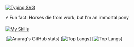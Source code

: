 [![Typing SVG](https://readme-typing-svg.demolab.com?font=Fira+Code&weight=700&size=30&duration=3000&pause=150&color=FFB902&background=83838300&multiline=true&repeat=false&random=false&width=800&height=150&lines=Hi+there!%F0%9F%91%8B+;I'm+not+looking+for+anything%2C+just+peace)](https://git.io/typing-svg)
<!--
**VladislavApelgants/VladislavApelgants** is a ✨ _special_ ✨ repository because its `README.md` (this file) appears on your GitHub profile.

Here are some ideas to get you started:

- 🔭 I’m currently working on ...
- 🌱 I’m currently learning ...
- 👯 I’m looking to collaborate on ...
- 🤔 I’m looking for help with ...
- 💬 Ask me about ...
- 📫 How to reach me: ...
- 😄 Pronouns: ...
- ⚡ Fun fact: ...
-->

⚡ Fun fact: Horses die from work, but I'm an immortal pony

[![My Skills](https://skillicons.dev/icons?i=js,ts,html,css,nestjs,mongodb,npm,react,nextjs,emotion,redux,sass,tailwind,docker,express,figma,git,github,jest)](https://skillicons.dev)

[![Anurag's GitHub stats](https://github-readme-stats-sigma-fawn.vercel.app/api?username=VladislavApelgants&show_icons=true&theme=midnight-purple)]
[![Top Langs](https://github-readme-stats-sigma-fawn.vercel.app/api/top-langs/?username=VladislavApelgants)]
[![Top Langs](https://github-readme-stats-sigma-fawn.vercel.app/api/top-langs/?username=VladislavApelgants&layout=donut-vertical)]
